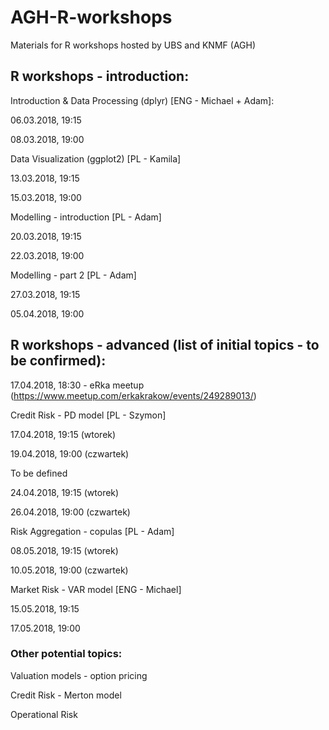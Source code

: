 # AGH-R-workshops
Materials for R workshops hosted by UBS and KNMF (AGH)

## R workshops - introduction:

Introduction & Data Processing (dplyr) [ENG - Michael + Adam]:

06.03.2018, 19:15

08.03.2018, 19:00

Data Visualization (ggplot2) [PL - Kamila]

13.03.2018, 19:15

15.03.2018, 19:00

Modelling - introduction [PL - Adam]

20.03.2018, 19:15

22.03.2018, 19:00

Modelling - part 2 [PL - Adam]

27.03.2018, 19:15

05.04.2018, 19:00


## R workshops - advanced (list of initial topics - to be confirmed):

17.04.2018, 18:30 - eRka meetup (https://www.meetup.com/erkakrakow/events/249289013/)

Credit Risk - PD model [PL - Szymon]

17.04.2018, 19:15 (wtorek)

19.04.2018, 19:00 (czwartek)

To be defined

24.04.2018, 19:15 (wtorek)

26.04.2018, 19:00 (czwartek)

Risk Aggregation - copulas [PL - Adam]

08.05.2018, 19:15 (wtorek)

10.05.2018, 19:00 (czwartek)

Market Risk - VAR model [ENG - Michael]

15.05.2018, 19:15

17.05.2018, 19:00

### Other potential topics:

Valuation models - option pricing

Credit Risk - Merton model

Operational Risk
